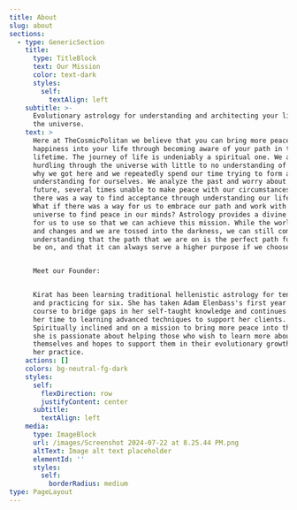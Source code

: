 ```yaml
---
title: About
slug: about
sections:
  - type: GenericSection
    title:
      type: TitleBlock
      text: Our Mission
      color: text-dark
      styles:
        self:
          textAlign: left
    subtitle: >-
      Evolutionary astrology for understanding and architecting your life with
      the universe.
    text: >
      Here at TheCosmicPolitan we believe that you can bring more peace and
      happiness into your life through becoming aware of your path in this
      lifetime. The journey of life is undeniably a spiritual one. We are sent
      hurdling through the universe with little to no understanding of how or
      why we got here and we repeatedly spend our time trying to form an
      understanding for ourselves. We analyze the past and worry about the
      future, several times unable to make peace with our circumstances. What if
      there was a way to find acceptance through understanding our life path?
      What if there was a way for us to embrace our path and work with the
      universe to find peace in our minds? Astrology provides a divine language
      for us to use so that we can achieve this mission. While the world shifts
      and changes and we are tossed into the darkness, we can still come to the
      understanding that the path that we are on is the perfect path for us to
      be on, and that it can always serve a higher purpose if we choose.


      Meet our Founder: 


      Kirat has been learning traditional hellenistic astrology for ten years
      and practicing for six. She has taken Adam Elenbass's first year astrology
      course to bridge gaps in her self-taught knowledge and continues to devote
      her time to learning advanced techniques to support her clients.
      Spiritually inclined and on a mission to bring more peace into the world,
      she is passionate about helping those who wish to learn more about
      themselves and hopes to support them in their evolutionary growth through
      her practice. 
    actions: []
    colors: bg-neutral-fg-dark
    styles:
      self:
        flexDirection: row
        justifyContent: center
      subtitle:
        textAlign: left
    media:
      type: ImageBlock
      url: /images/Screenshot 2024-07-22 at 8.25.44 PM.png
      altText: Image alt text placeholder
      elementId: ''
      styles:
        self:
          borderRadius: medium
type: PageLayout
---
```

